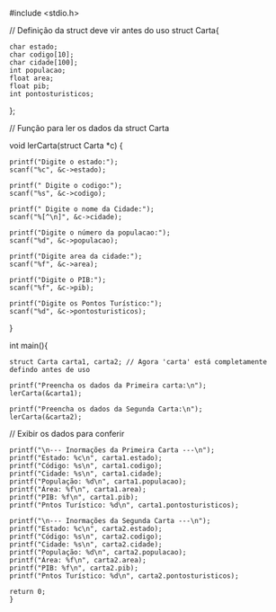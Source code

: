 #include <stdio.h>

// Definição da struct deve vir antes do uso 
struct Carta{

    char estado; 
    char codigo[10];
    char cidade[100];
    int populacao;
    float area;
    float pib;
    int pontosturisticos;
};

// Função para ler os dados da struct Carta

void lerCarta(struct Carta *c)
{

    printf("Digite o estado:");
    scanf("%c", &c->estado); 

    printf(" Digite o codigo:");
    scanf("%s", &c->codigo);

    printf(" Digite o nome da Cidade:");
    scanf("%[^\n]", &c->cidade);

    printf("Digite o número da populacao:");
    scanf("%d", &c->populacao);

    printf("Digite area da cidade:");
    scanf("%f", &c->area);

    printf("Digite o PIB:");
    scanf("%f", &c->pib);

    printf("Digite os Pontos Turístico:");
    scanf("%d", &c->pontosturisticos);
}

int main(){

    struct Carta carta1, carta2; // Agora 'carta' está completamente defindo antes de uso
    
    printf("Preencha os dados da Primeira carta:\n");
    lerCarta(&carta1);

    printf("Preencha os dados da Segunda Carta:\n");
    lerCarta(&carta2);

// Exibir os dados para conferir

    printf("\n--- Inormações da Primeira Carta ---\n");
    printf("Estado: %c\n", carta1.estado);
    printf("Código: %s\n", carta1.codigo);
    printf("Cidade: %s\n", carta1.cidade);
    printf("População: %d\n", carta1.populacao);
    printf("Área: %f\n", carta1.area);
    printf("PIB: %f\n", carta1.pib);
    printf("Pntos Turístico: %d\n", carta1.pontosturisticos);

    printf("\n--- Inormações da Segunda Carta ---\n");
    printf("Estado: %c\n", carta2.estado);
    printf("Código: %s\n", carta2.codigo);
    printf("Cidade: %s\n", carta2.cidade);
    printf("População: %d\n", carta2.populacao);
    printf("Área: %f\n", carta2.area);
    printf("PIB: %f\n", carta2.pib);
    printf("Pntos Turístico: %d\n", carta2.pontosturisticos);

    return 0;
    }
